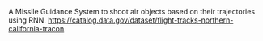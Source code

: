 A Missile Guidance System to shoot air objects based on their trajectories using RNN.
 https://catalog.data.gov/dataset/flight-tracks-northern-california-tracon